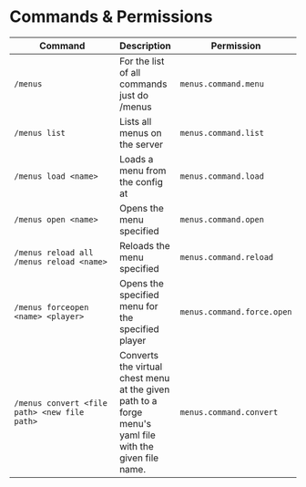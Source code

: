 # Commands & Permissions

<table><thead><tr><th width="260.3333333333333">Command</th><th>Description</th><th>Permission</th></tr></thead><tbody><tr><td><code>/menus</code></td><td>For the list of all commands just do /menus</td><td><code>menus.command.menu</code></td></tr><tr><td><code>/menus list</code></td><td>Lists all menus on the server</td><td><code>menus.command.list</code></td></tr><tr><td><code>/menus load &#x3C;name></code></td><td>Loads a menu from the config at</td><td><code>menus.command.load</code></td></tr><tr><td><code>/menus open &#x3C;name></code></td><td>Opens the menu specified</td><td><code>menus.command.open</code></td></tr><tr><td><code>/menus reload all</code><br><code>/menus reload &#x3C;name></code></td><td>Reloads the menu specified</td><td><code>menus.command.reload</code></td></tr><tr><td><code>/menus forceopen &#x3C;name> &#x3C;player></code></td><td>Opens the specified menu for the specified player</td><td><code>menus.command.force.open</code></td></tr><tr><td><code>/menus convert &#x3C;file path> &#x3C;new file path></code></td><td>Converts the virtual chest menu at the given path to a forge menu's yaml file with the given file name.</td><td><code>menus.command.convert</code></td></tr></tbody></table>
